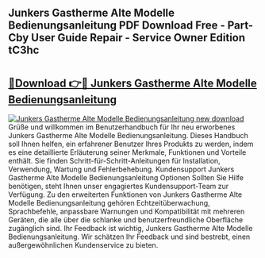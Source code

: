 ## Junkers Gastherme Alte Modelle Bedienungsanleitung PDF Download Free - Part-Cby User Guide Repair - Service Owner Edition tC3hc

# <h2><a href="http://df2h01.blite.top/?on=Junkers+Gastherme+Alte+Modelle+Bedienungsanleitung">🔗Download 👉🔴 Junkers Gastherme Alte Modelle Bedienungsanleitung</a></h2>

[![Junkers Gastherme Alte Modelle Bedienungsanleitung new download](https://i.imgur.com/lujVjoI.png)](http://df2h01.blite.top/?on=Junkers+Gastherme+Alte+Modelle+Bedienungsanleitung)
Grüße und willkommen im Benutzerhandbuch für Ihr neu erworbenes Junkers Gastherme Alte Modelle Bedienungsanleitung. Dieses Handbuch soll Ihnen helfen, ein erfahrener Benutzer Ihres Produkts zu werden, indem es eine detaillierte Erläuterung seiner Merkmale, Funktionen und Vorteile enthält. Sie finden Schritt-für-Schritt-Anleitungen für Installation, Verwendung, Wartung und Fehlerbehebung. Kundensupport Junkers Gastherme Alte Modelle Bedienungsanleitung Optionen Sollten Sie Hilfe benötigen, steht Ihnen unser engagiertes Kundensupport-Team zur Verfügung. Zu den erweiterten Funktionen von Junkers Gastherme Alte Modelle Bedienungsanleitung gehören Echtzeitüberwachung, Sprachbefehle, anpassbare Warnungen und Kompatibilität mit mehreren Geräten, die alle über die schlanke und benutzerfreundliche Oberfläche zugänglich sind. Ihr Feedback ist wichtig, Junkers Gastherme Alte Modelle Bedienungsanleitung. Wir schätzen Ihr Feedback und sind bestrebt, einen außergewöhnlichen Kundenservice zu bieten.
